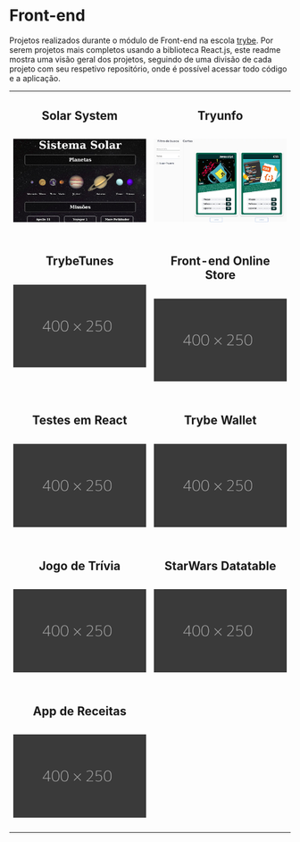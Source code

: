 # Front-end

Projetos realizados durante o módulo de Front-end na escola [trybe](https://www.betrybe.com/).
Por serem projetos mais completos usando a biblioteca React.js, este readme mostra uma visão geral dos projetos, seguindo de uma divisão de cada projeto com seu respetivo repositório, onde é possível acessar todo código e a aplicação.

<table>
  <tr valign="top">
    <td width="50%" align="center">
      <h2>
        Solar System
      <h2>
      <a href="https://github.com/davidrogger/trybe-project-solar-system">
      <img src="./imgs/01_solar_system.jpg">
      </a>
    </td>
    <td width="50%" align="center">
      <h2>
        Tryunfo
      <h2>
      <a href="https://github.com/davidrogger/trybe-project-tryunfo">
      <img src="./imgs/02_tryunfo.jpg">
      </a>
    </td>
  </tr>

  <tr valign="top">
    <td width="50%" align="center">
      <h2>
        TrybeTunes
      <h2>
      <a href="#">
      <img src="./imgs/placeholder_400x250.png">
      </a>
    </td>
    <td width="50%" align="center">
      <h2>
        Front-end Online Store
      <h2>
      <a href="#">
      <img src="./imgs/placeholder_400x250.png">
      </a>
    </td>
  </tr>

  <tr valign="top">
    <td width="50%" align="center">
      <h2>
        Testes em React
      <h2>
      <a href="#">
      <img src="./imgs/placeholder_400x250.png">
      </a>
    </td>
    <td width="50%" align="center">
      <h2>
        Trybe Wallet
      <h2>
      <a href="#">
      <img src="./imgs/placeholder_400x250.png">
      </a>
    </td>
  </tr>

  <tr valign="top">
    <td width="50%" align="center">
      <h2>
        Jogo de Trívia
      <h2>
      <a href="#">
      <img src="./imgs/placeholder_400x250.png">
      </a>
    </td>
    <td width="50%" align="center">
      <h2>
        StarWars Datatable
      <h2>
      <a href="#">
      <img src="./imgs/placeholder_400x250.png">
      </a>
    </td>
  </tr>

  <tr valign="top">
    <td width="50%" align="center">
      <h2>
        App de Receitas
      <h2>
      <a href="#">
      <img src="./imgs/placeholder_400x250.png">
      </a>
    </td>
  </tr>
</table>